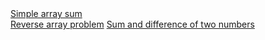 <a href="https://www.hackerrank.com/challenges/simple-array-sum/problem">
Simple array sum </a>
<br>
<a href="https://www.hackerrank.com/challenges/arrays-ds/problem">
Reverse array problem</a>
<a href="https://www.hackerrank.com/challenges/sum-numbers-c/problem">
Sum and difference of two numbers</a>